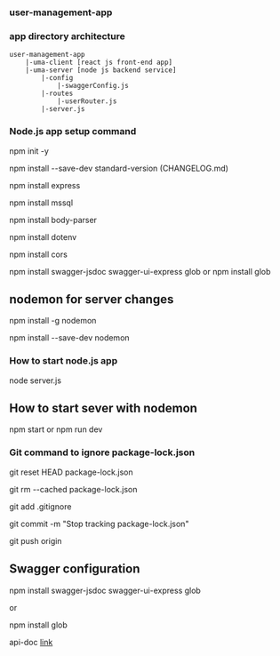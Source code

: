 ### user-management-app

### app directory architecture
    user-management-app
        |-uma-client [react js front-end app]
        |-uma-server [node js backend service]
            |-config
                |-swaggerConfig.js
            |-routes
                |-userRouter.js
            |-server.js        

### Node.js app setup command

npm init -y

npm install --save-dev standard-version  (CHANGELOG.md)

npm install express

npm install mssql 

npm install body-parser

npm install dotenv

npm install cors

npm install swagger-jsdoc swagger-ui-express glob
or
npm install glob


## nodemon for server changes

npm install -g nodemon

npm install --save-dev nodemon

### How to start node.js app
node server.js

## How to start sever with nodemon

npm start
    or
npm run dev


### Git command to ignore package-lock.json

git reset HEAD package-lock.json

git rm --cached package-lock.json

git add .gitignore

git commit -m "Stop tracking package-lock.json"

git push origin <branch-name>




## Swagger configuration

npm install swagger-jsdoc swagger-ui-express glob

or

npm install glob

api-doc [link](http://localhost:5000/api-docs/)
